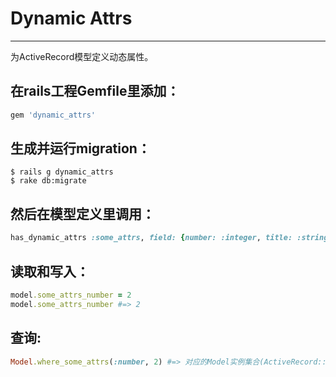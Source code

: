 Dynamic Attrs
=============
-------------

为ActiveRecord模型定义动态属性。

在rails工程Gemfile里添加：
----------------------------
```ruby
gem 'dynamic_attrs'
```

生成并运行migration：
------
```
$ rails g dynamic_attrs
$ rake db:migrate
```

然后在模型定义里调用：
------------
```ruby
has_dynamic_attrs :some_attrs, field: {number: :integer, title: :string}
```

读取和写入：
-------------------
```ruby
model.some_attrs_number = 2
model.some_attrs_number #=> 2
```

查询:
------
```ruby
Model.where_some_attrs(:number, 2) #=> 对应的Model实例集合(ActiveRecord::Relation类型)
```